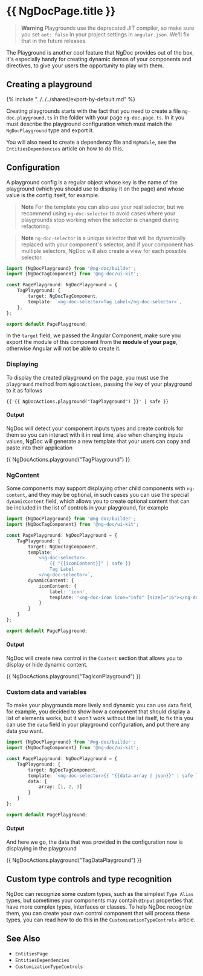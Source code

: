 # {{ NgDocPage.title }}

> **Warning**
> Playgrounds use the deprecated JIT compiler, so make sure you set `aot: false` in your project
> settings in `angular.json`. We'll fix that in the future releases.

The Playground is another cool feature that NgDoc provides out of the box, it's especially handy for
creating dynamic demos of your components and directives, to give your users the opportunity to play
with them.

## Creating a playground

{% include "../../../shared/export-by-default.md" %}

Creating playgrounds starts with the fact that you need to create a file `ng-doc.playground.ts` in
the folder with your page `ng-doc.page.ts`. In it you must describe the playground configuration
which must match the `NgDocPlayground` type and export it.

You will also need to create a dependency file and `NgModule`, see the `EntitiesDependencies`
article on how to do this.

## Configuration

A playground config is a regular object whose key is the name of the playground (which you should
use to display it on the page) and whose value is the config itself, for example.

> **Note**
> For the template you can also use your real selector, but we recommend using `ng-doc-selector` to
> avoid cases where your playgrounds stop working when the selector is changed during refactoring.

> **Note**
> `ng-doc-selector` is a unique selector that will be dynamically replaced with your component's
> selector, and if your component has multiple selectors, NgDoc will also create a view for each
> possible selector.

```typescript
import {NgDocPlayground} from '@ng-doc/builder';
import {NgDocTagComponent} from '@ng-doc/ui-kit';

const PagePlayground: NgDocPlayground = {
	TagPlayground: {
		target: NgDocTagComponent,
		template: `<ng-doc-selector>Tag Label</ng-doc-selector>`,
	},
};

export default PagePlayground;
```

In the `target` field, we passed the Angular Component, make sure you export the module of this
component from the **module of your page**, otherwise Angular will not be able to create it.

### Displaying

To display the created playground on the page, you must use the `playground` method
from `NgDocActions`,
passing the key of your playground to it as follows

```twig
{{'{{ NgDocActions.playground("TagPlayground") }}' | safe }}
```

#### Output

NgDoc will detect your component inputs types and create controls for them so you can interact with
it in real time, also when changing inputs values, NgDoc will generate a new template that your
users can copy and paste into their application

{{ NgDocActions.playground("TagPlayground") }}

### NgContent

Some components may support displaying other child components with `ng-content`, and they may be
optional, in such cases you can use the special `dynamicContent` field, which allows you to create
optional
content that can be included in the list of controls in your playground, for example

```typescript
import {NgDocPlayground} from '@ng-doc/builder';
import {NgDocTagComponent} from '@ng-doc/ui-kit';

const PagePlayground: NgDocPlayground = {
	TagPlayground: {
		target: NgDocTagComponent,
		template: `
			<ng-doc-selector>
				{{ "{{iconContent}}" | safe }}
				Tag Label
			</ng-doc-selector>`,
		dynamicContent: {
			iconContent: {
				label: 'icon',
				template: '<ng-doc-icon icon="info" [size]="16"></ng-doc-icon>'
			}
		}
	}
};

export default PagePlayground;
```

#### Output

NgDoc will create new control in the `Content` section that allows you to display or hide dynamic
content.

{{ NgDocActions.playground("TagIconPlayground") }}

### Custom data and variables

To make your playgrounds more lively and dynamic you can use `data` field,
for example, you decided to show how a component that should display a list of elements works, but
it won’t work without the list itself, to fix this you can use the `data` field in your playground
configuration,
and put there any data you want.

```typescript
import {NgDocPlayground} from '@ng-doc/builder';
import {NgDocTagComponent} from '@ng-doc/ui-kit';

const PagePlayground: NgDocPlayground = {
	TagPlayground: {
		target: NgDocTagComponent,
		template: `<ng-doc-selector>{{ "{{data.array | json}}" | safe }}</ng-doc-selector>`,
		data: {
			array: [1, 2, 3]
		}
	}
};

export default PagePlayground;
```

#### Output

And here we go, the data that was provided in the configuration now is displaying in the playground

{{ NgDocActions.playground("TagDataPlayground") }}

## Custom type controls and type recognition

NgDoc can recognize some custom types, such as the simplest `Type Alias` types, but sometimes your
components may contain `@Input` properties that have more complex types, interfaces or classes.
To help NgDoc recognize them, you can create your own control component that will process these
types,
you can read how to do this in the `CustomizationTypeControls` article.

## See Also

- `EntitiesPage`
- `EntitiesDependencies`
- `CustomizationTypeControls`
